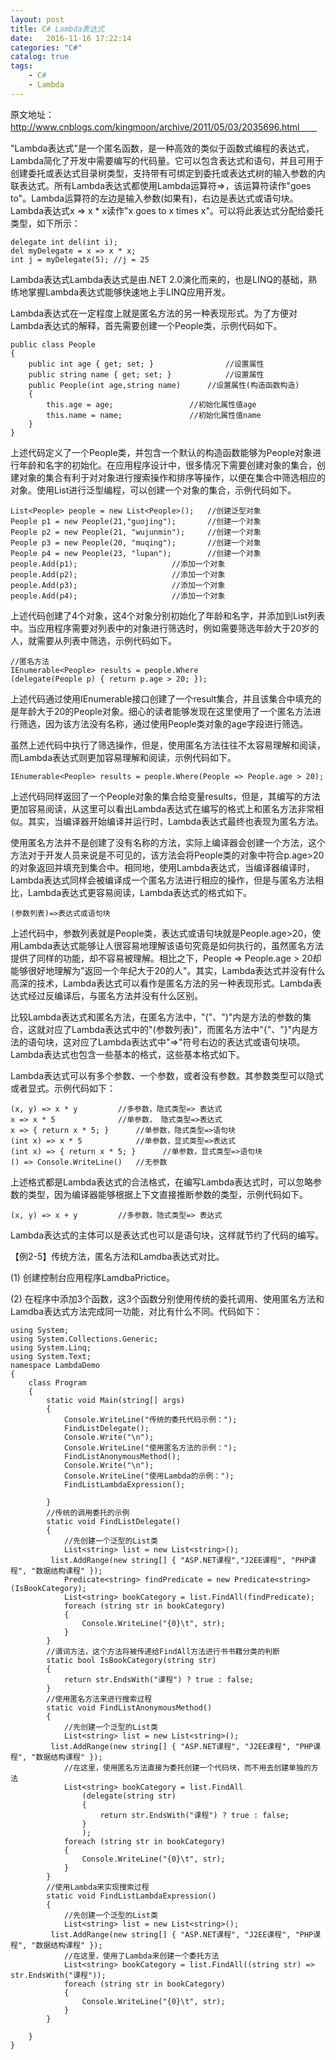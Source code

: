 ```yaml
---
layout: post
title: C# Lambda表达式
date:   2016-11-16 17:22:14
categories: "C#"
catalog: true
tags: 
    - C#
    - Lambda
---
```




原文地址：　http://www.cnblogs.com/kingmoon/archive/2011/05/03/2035696.html　　

"Lambda表达式"是一个匿名函数，是一种高效的类似于函数式编程的表达式，Lambda简化了开发中需要编写的代码量。它可以包含表达式和语句，并且可用于创建委托或表达式目录树类型，支持带有可绑定到委托或表达式树的输入参数的内联表达式。所有Lambda表达式都使用Lambda运算符=>，该运算符读作"goes to"。Lambda运算符的左边是输入参数(如果有)，右边是表达式或语句块。Lambda表达式x => x * x读作"x goes to x times x"。可以将此表达式分配给委托类型，如下所示：  

    delegate int del(int i);  
    del myDelegate = x => x * x;  
    int j = myDelegate(5); //j = 25 
	
Lambda表达式Lambda表达式是由.NET 2.0演化而来的，也是LINQ的基础，熟练地掌握Lambda表达式能够快速地上手LINQ应用开发。  

Lambda表达式在一定程度上就是匿名方法的另一种表现形式。为了方便对Lambda表达式的解释，首先需要创建一个People类，示例代码如下。  

    public class People  
    {  
        public int age { get; set; }                //设置属性  
        public string name { get; set; }            //设置属性  
        public People(int age,string name)      //设置属性(构造函数构造)  
        {  
            this.age = age;                 //初始化属性值age  
            this.name = name;               //初始化属性值name  
        }  
    } 
	
上述代码定义了一个People类，并包含一个默认的构造函数能够为People对象进行年龄和名字的初始化。在应用程序设计中，很多情况下需要创建对象的集合，创建对象的集合有利于对对象进行搜索操作和排序等操作，以便在集合中筛选相应的对象。使用List进行泛型编程，可以创建一个对象的集合，示例代码如下。   

    List<People> people = new List<People>();   //创建泛型对象  
    People p1 = new People(21,"guojing");       //创建一个对象  
    People p2 = new People(21, "wujunmin");     //创建一个对象  
    People p3 = new People(20, "muqing");       //创建一个对象  
    People p4 = new People(23, "lupan");        //创建一个对象  
    people.Add(p1);                     //添加一个对象  
    people.Add(p2);                     //添加一个对象  
    people.Add(p3);                     //添加一个对象  
    people.Add(p4);                     //添加一个对象 
	
上述代码创建了4个对象，这4个对象分别初始化了年龄和名字，并添加到List列表中。当应用程序需要对列表中的对象进行筛选时，例如需要筛选年龄大于20岁的人，就需要从列表中筛选，示例代码如下。   

    //匿名方法  
    IEnumerable<People> results = people.Where
    (delegate(People p) { return p.age > 20; }); 
	
上述代码通过使用IEnumerable接口创建了一个result集合，并且该集合中填充的是年龄大于20的People对象。细心的读者能够发现在这里使用了一个匿名方法进行筛选，因为该方法没有名称，通过使用People类对象的age字段进行筛选。  

虽然上述代码中执行了筛选操作，但是，使用匿名方法往往不太容易理解和阅读，而Lambda表达式则更加容易理解和阅读，示例代码如下。  

    IEnumerable<People> results = people.Where(People => People.age > 20); 
	
上述代码同样返回了一个People对象的集合给变量results，但是，其编写的方法更加容易阅读，从这里可以看出Lambda表达式在编写的格式上和匿名方法非常相似。其实，当编译器开始编译并运行时，Lambda表达式最终也表现为匿名方法。  

使用匿名方法并不是创建了没有名称的方法，实际上编译器会创建一个方法，这个方法对于开发人员来说是不可见的，该方法会将People类的对象中符合p.age>20的对象返回并填充到集合中。相同地，使用Lambda表达式，当编译器编译时，Lambda表达式同样会被编译成一个匿名方法进行相应的操作，但是与匿名方法相比，Lambda表达式更容易阅读，Lambda表达式的格式如下。  

    (参数列表)=>表达式或语句块 
	
上述代码中，参数列表就是People类，表达式或语句块就是People.age>20，使用Lambda表达式能够让人很容易地理解该语句究竟是如何执行的，虽然匿名方法提供了同样的功能，却不容易被理解。相比之下，People => People.age > 20却能够很好地理解为"返回一个年纪大于20的人"。其实，Lambda表达式并没有什么高深的技术，Lambda表达式可以看作是匿名方法的另一种表现形式。Lambda表达式经过反编译后，与匿名方法并没有什么区别。  

比较Lambda表达式和匿名方法，在匿名方法中，"("、")"内是方法的参数的集合，这就对应了Lambda表达式中的"(参数列表)"，而匿名方法中"{"、"}"内是方法的语句块，这对应了Lambda表达式中"=>"符号右边的表达式或语句块项。Lambda表达式也包含一些基本的格式，这些基本格式如下。  

Lambda表达式可以有多个参数、一个参数，或者没有参数。其参数类型可以隐式或者显式。示例代码如下：  

    (x, y) => x * y         //多参数，隐式类型=> 表达式  
    x => x * 5              //单参数， 隐式类型=>表达式  
    x => { return x * 5; }      //单参数，隐式类型=>语句块  
    (int x) => x * 5            //单参数，显式类型=>表达式  
    (int x) => { return x * 5; }      //单参数，显式类型=>语句块  
    () => Console.WriteLine()   //无参数 
	
上述格式都是Lambda表达式的合法格式，在编写Lambda表达式时，可以忽略参数的类型，因为编译器能够根据上下文直接推断参数的类型，示例代码如下。  

    (x, y) => x + y         //多参数，隐式类型=> 表达式 
	
Lambda表达式的主体可以是表达式也可以是语句块，这样就节约了代码的编写。  

【例2-5】传统方法，匿名方法和Lamdba表达式对比。  

(1) 创建控制台应用程序LamdbaPrictice。  

(2) 在程序中添加3个函数，这3个函数分别使用传统的委托调用、使用匿名方法和Lamdba表达式方法完成同一功能，对比有什么不同。代码如下：  

	using System;  
	using System.Collections.Generic;  
	using System.Linq;  
	using System.Text;  
	namespace LambdaDemo  
	{  
		class Program  
		{  
			static void Main(string[] args)  
			{  
				Console.WriteLine("传统的委托代码示例：");  
				FindListDelegate();  
				Console.Write("\n");  
				Console.WriteLine("使用匿名方法的示例：");  
				FindListAnonymousMethod();  
				Console.Write("\n");  
				Console.WriteLine("使用Lambda的示例：");  
				FindListLambdaExpression();  
	 
			}  
			//传统的调用委托的示例  
			static void FindListDelegate()  
			{  
				//先创建一个泛型的List类  
				List<string> list = new List<string>();  
			 list.AddRange(new string[] { "ASP.NET课程","J2EE课程", "PHP课程", "数据结构课程" });  
				Predicate<string> findPredicate = new Predicate<string>(IsBookCategory);  
				List<string> bookCategory = list.FindAll(findPredicate);  
				foreach (string str in bookCategory)  
				{  
					Console.WriteLine("{0}\t", str);  
				}  
			}  
			//谓词方法，这个方法将被传递给FindAll方法进行书书籍分类的判断  
			static bool IsBookCategory(string str)  
			{  
				return str.EndsWith("课程") ? true : false;  
			}  
			//使用匿名方法来进行搜索过程  
			static void FindListAnonymousMethod()  
			{  
				//先创建一个泛型的List类  
				List<string> list = new List<string>();  
			 list.AddRange(new string[] { "ASP.NET课程", "J2EE课程", "PHP课程", "数据结构课程" });  
				//在这里，使用匿名方法直接为委托创建一个代码块，而不用去创建单独的方法  
				List<string> bookCategory = list.FindAll  
					(delegate(string str)  
					{  
						return str.EndsWith("课程") ? true : false;  
					}  
					);  
				foreach (string str in bookCategory)  
				{  
					Console.WriteLine("{0}\t", str);  
				}  
			}  
			//使用Lambda来实现搜索过程  
			static void FindListLambdaExpression()  
			{  
				//先创建一个泛型的List类  
				List<string> list = new List<string>();  
			 list.AddRange(new string[] { "ASP.NET课程", "J2EE课程", "PHP课程", "数据结构课程" });  
				//在这里，使用了Lambda来创建一个委托方法  
				List<string> bookCategory = list.FindAll((string str) => str.EndsWith("课程"));  
				foreach (string str in bookCategory)  
				{  
					Console.WriteLine("{0}\t", str);  
				}  
			}  
	 
		}  
	} 
	
